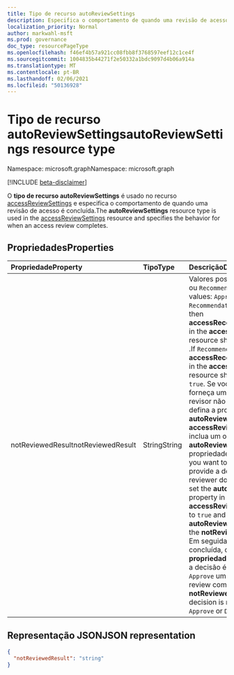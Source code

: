 ```yaml
---
title: Tipo de recurso autoReviewSettings
description: Especifica o comportamento de quando uma revisão de acesso é concluída.
localization_priority: Normal
author: markwahl-msft
ms.prod: governance
doc_type: resourcePageType
ms.openlocfilehash: f46ef4b57a921cc08fbb8f3768597eef12c1ce4f
ms.sourcegitcommit: 1004835b44271f2e50332a1bdc9097d4b06a914a
ms.translationtype: MT
ms.contentlocale: pt-BR
ms.lasthandoff: 02/06/2021
ms.locfileid: "50136928"
---
```

# <a name="autoreviewsettings-resource-type"></a><span data-ttu-id="d2936-103">Tipo de recurso autoReviewSettings</span><span class="sxs-lookup"><span data-stu-id="d2936-103">autoReviewSettings resource type</span></span>

<span data-ttu-id="d2936-104">Namespace: microsoft.graph</span><span class="sxs-lookup"><span data-stu-id="d2936-104">Namespace: microsoft.graph</span></span>

[!INCLUDE [beta-disclaimer](../../includes/beta-disclaimer.md)]

<span data-ttu-id="d2936-105">O **tipo de recurso autoReviewSettings** é usado no recurso [accessReviewSettings](accessreviewsettings.md) e especifica o comportamento de quando uma revisão de acesso é concluída.</span><span class="sxs-lookup"><span data-stu-id="d2936-105">The **autoReviewSettings** resource type is used in the [accessReviewSettings](accessreviewsettings.md) resource and specifies the behavior for when an access review completes.</span></span>    

## <a name="properties"></a><span data-ttu-id="d2936-106">Propriedades</span><span class="sxs-lookup"><span data-stu-id="d2936-106">Properties</span></span>

| <span data-ttu-id="d2936-107">Propriedade</span><span class="sxs-lookup"><span data-stu-id="d2936-107">Property</span></span> | <span data-ttu-id="d2936-108">Tipo</span><span class="sxs-lookup"><span data-stu-id="d2936-108">Type</span></span> | <span data-ttu-id="d2936-109">Descrição</span><span class="sxs-lookup"><span data-stu-id="d2936-109">Description</span></span> |
| :------- | :--- | :---------- |
| <span data-ttu-id="d2936-110">notReviewedResult</span><span class="sxs-lookup"><span data-stu-id="d2936-110">notReviewedResult</span></span> | <span data-ttu-id="d2936-111">String</span><span class="sxs-lookup"><span data-stu-id="d2936-111">String</span></span> | <span data-ttu-id="d2936-112">Valores possíveis: `Approve` `Deny` , ou `Recommendation` .</span><span class="sxs-lookup"><span data-stu-id="d2936-112">Possible values: `Approve`, `Deny`, or `Recommendation`.</span></span>  <span data-ttu-id="d2936-113">If `Recommendation` , then **accessRecommendationsEnabled** in the **accessReviewSettings** resource should also be set to `true` .</span><span class="sxs-lookup"><span data-stu-id="d2936-113">If `Recommendation`, then **accessRecommendationsEnabled** in the **accessReviewSettings** resource should also be set to `true`.</span></span> <span data-ttu-id="d2936-114">Se você quiser que o sistema forneça uma decisão mesmo se o revisor não fizer uma escolha, defina a propriedade **autoReviewEnabled** no recurso **accessReviewSettings** para e inclua um objeto `true` **autoReviewSettings** com a propriedade **notReviewedResult.**</span><span class="sxs-lookup"><span data-stu-id="d2936-114">If you want to have the system provide a decision even if the reviewer does not make a choice, set the **autoReviewEnabled** property in the **accessReviewSettings** resource to `true` and include an **autoReviewSettings** object with the **notReviewedResult** property.</span></span> <span data-ttu-id="d2936-115">Em seguida, quando uma revisão é concluída, com base na **propriedade notReviewedResult,** a decisão é registrada como `Approve` um ou `Deny` .</span><span class="sxs-lookup"><span data-stu-id="d2936-115">Then, when a review completes, based on the **notReviewedResult** property, the decision is recorded as either `Approve` or `Deny`.</span></span>|

## <a name="json-representation"></a><span data-ttu-id="d2936-116">Representação JSON</span><span class="sxs-lookup"><span data-stu-id="d2936-116">JSON representation</span></span>

<!-- {
  "blockType": "resource",
  "@odata.type": "microsoft.graph.autoReviewSettings"
}-->
```json
{
  "notReviewedResult": "string"
}
```
<!-- uuid: 8fcb5dbc-d5aa-4681-8e31-b001d5168d79
2015-10-25 14:57:30 UTC -->
<!--
{
  "type": "#page.annotation",
  "description": "autoReviewSettings resource",
  "keywords": "",
  "section": "documentation",
  "tocPath": "",
  "suppressions": []
}
-->
